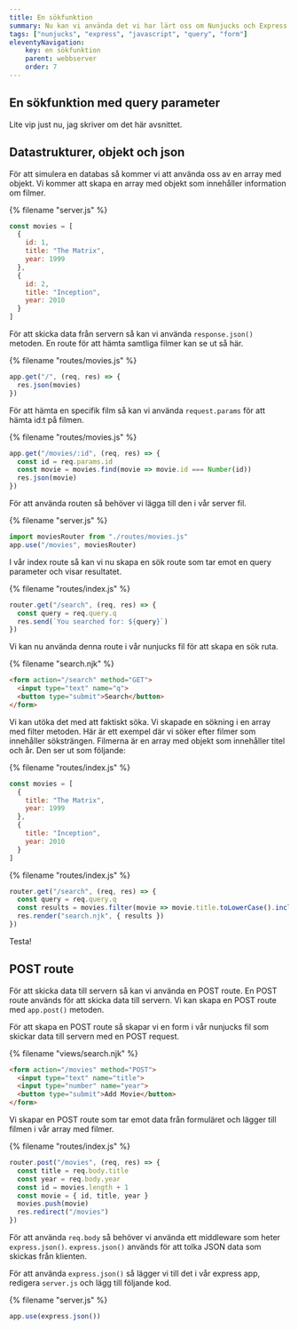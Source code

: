```yaml
---
title: En sökfunktion
summary: Nu kan vi använda det vi har lärt oss om Nunjucks och Express för att skapa en sökfunktion med query parameter.
tags: ["nunjucks", "express", "javascript", "query", "form"]
eleventyNavigation:
    key: en sökfunktion
    parent: webbserver
    order: 7
---
```


## En sökfunktion med query parameter

Lite vip just nu, jag skriver om det här avsnittet.

## Datastrukturer, objekt och json

För att simulera en databas så kommer vi att använda oss av en array med objekt. Vi kommer att skapa en array med objekt som innehåller information om filmer.

{% filename "server.js" %}
```js
const movies = [
  {
    id: 1,
    title: "The Matrix",
    year: 1999
  },
  {
    id: 2,
    title: "Inception",
    year: 2010
  }
]
```

För att skicka data från servern så kan vi använda `response.json()` metoden. En route för att hämta samtliga filmer kan se ut så här.

{% filename "routes/movies.js" %}
```js
app.get("/", (req, res) => {
  res.json(movies)
})
```

För att hämta en specifik film så kan vi använda `request.params` för att hämta id:t på filmen.

{% filename "routes/movies.js" %}
```js
app.get("/movies/:id", (req, res) => {
  const id = req.params.id
  const movie = movies.find(movie => movie.id === Number(id))
  res.json(movie)
})
```

För att använda routen så behöver vi lägga till den i vår server fil.

{% filename "server.js" %}
```js
import moviesRouter from "./routes/movies.js"
app.use("/movies", moviesRouter)
```


I vår index route så kan vi nu skapa en sök route som tar emot en query parameter och visar resultatet.

{% filename "routes/index.js" %}
```js
router.get("/search", (req, res) => {
  const query = req.query.q
  res.send(`You searched for: ${query}`)
})
```

Vi kan nu använda denna route i vår nunjucks fil för att skapa en sök ruta.

{% filename "search.njk" %}
```html
<form action="/search" method="GET">
  <input type="text" name="q">
  <button type="submit">Search</button>
</form>
```

Vi kan utöka det med att faktiskt söka.
Vi skapade en sökning i en array med filter metoden.
Här är ett exempel där vi söker efter filmer som innehåller söksträngen.
Filmerna är en array med objekt som innehåller titel och år. Den ser ut som följande:

{% filename "routes/index.js" %}
```js
const movies = [
  {
    title: "The Matrix",
    year: 1999
  },
  {
    title: "Inception",
    year: 2010
  }
]
```

{% filename "routes/index.js" %}
```js
router.get("/search", (req, res) => {
  const query = req.query.q
  const results = movies.filter(movie => movie.title.toLowerCase().includes(query.toLowerCase()))
  res.render("search.njk", { results })
})
```

Testa!

## POST route

För att skicka data till servern så kan vi använda en POST route. En POST route används för att skicka data till servern. Vi kan skapa en POST route med `app.post()` metoden.

För att skapa en POST route så skapar vi en form i vår nunjucks fil som skickar data till servern med en POST request.

{% filename "views/search.njk" %}
```html
<form action="/movies" method="POST">
  <input type="text" name="title">
  <input type="number" name="year">
  <button type="submit">Add Movie</button>
</form>

```

Vi skapar en POST route som tar emot data från formuläret och lägger till filmen i vår array med filmer.

{% filename "routes/index.js" %}
```js
router.post("/movies", (req, res) => {
  const title = req.body.title
  const year = req.body.year
  const id = movies.length + 1
  const movie = { id, title, year }
  movies.push(movie)
  res.redirect("/movies")
})
```

För att använda `req.body` så behöver vi använda ett middleware som heter `express.json()`. `express.json()` används för att tolka JSON data som skickas från klienten.

För att använda `express.json()` så lägger vi till det i vår express app, redigera `server.js` och lägg till följande kod.

{% filename "server.js" %}
```js
app.use(express.json())
```

